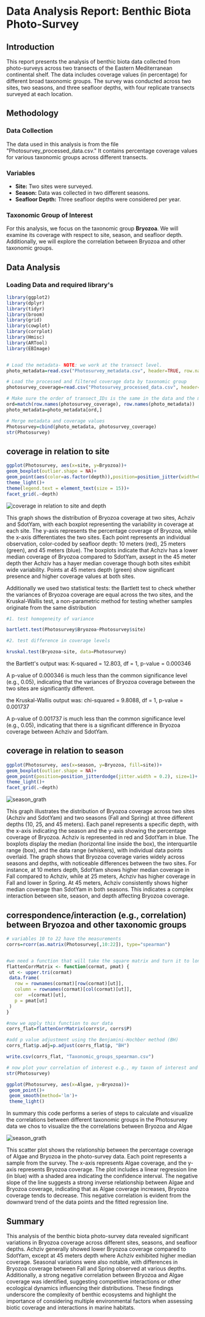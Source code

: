 # Data Analysis Report: Benthic Biota Photo-Survey

## Introduction

This report presents the analysis of benthic biota data collected from photo-surveys across two transects of the Eastern Mediterranean continental shelf. The data includes coverage values (in percentage) for different broad taxonomic groups. The survey was conducted across two sites, two seasons, and three seafloor depths, with four replicate transects surveyed at each location.

## Methodology

### Data Collection

The data used in this analysis is from the file "Photosurvey_processed_data.csv." It contains percentage coverage values for various taxonomic groups across different transects.

### Variables

- **Site:** Two sites were surveyed.
- **Season:** Data was collected in two different seasons.
- **Seafloor Depth:** Three seafloor depths were considered per year.

### Taxonomic Group of Interest

For this analysis, we focus on the taxonomic group **Bryozoa**. We will examine its coverage with respect to site, season, and seafloor depth. Additionally, we will explore the correlation between Bryozoa and other taxonomic groups.

## Data Analysis

### Loading Data and required library's

```r
library(ggplot2)
library(dplyr)
library(tidyr)
library(broom)
library(grid)
library(cowplot)
library(corrplot)
library(Hmisc)
library(ARTool)
library(EBImage)


# Load the metadata- NOTE: we work at the transect level.
photo_metadata=read.csv("Photosurvey_metadata.csv", header=TRUE, row.names=1, stringsAsFactors = TRUE)

# Load the processed and filtered coverage data by taxonomic group
photosurvey_coverage=read.csv("Photosurvey_processed_data.csv", header=TRUE, row.names=1, stringsAsFactors = TRUE)

# Make sure the order of transect_IDs is the same in the data and the metadata
ord=match(row.names(photosurvey_coverage), row.names(photo_metadata))
photo_metadata=photo_metadata[ord,]

# Merge metadata and coverage values
Photosurvey=cbind(photo_metadata, photosurvey_coverage)
str(Photosurvey)

```
## coverage in relation to site

```r
ggplot(Photosurvey, aes(x=site, y=Bryozoa))+
geom_boxplot(outlier.shape = NA)+
geom_point(aes(color=as.factor(depth)),position=position_jitter(width=0.2),size=2)+
theme_light()+ 
theme(legend.text = element_text(size = 15))+
facet_grid(.~depth)
```
![coverage in relation to site and depth](/images/fixt_relation_to_site.png)

This graph shows the distribution of Bryozoa coverage at two sites, Achziv and SdotYam, with each boxplot representing the variability in coverage at each site. The y-axis represents the percentage coverage of Bryozoa, while the x-axis differentiates the two sites. Each point represents an individual observation, color-coded by seafloor depth: 10 meters (red), 25 meters (green), and 45 meters (blue). The boxplots indicate that Achziv has a lower median coverage of Bryozoa compared to SdotYam, axsept in the 45 meter depth ther Achziv has a hayer median coverage though both sites exhibit wide variability. Points at 45 meters depth (green) show significant presence and higher coverage values at both sites.

Additionally we used two statistical tests: the Bartlett test to check whether the variances of Bryozoa coverage are equal across the two sites, and the Kruskal-Wallis test, a non-parametric method for testing whether samples originate from the same distribution

```r
#1. test homogeneity of variance

bartlett.test(Photosurvey$Bryozoa~Photosurvey$site)

#2. test difference in coverage levels

kruskal.test(Bryozoa~site, data=Photosurvey)
```
the Bartlett's output was: K-squared = 12.803, df = 1, p-value = 0.000346

A p-value of 0.000346 is much less than the common significance level (e.g., 0.05), indicating that the variances of Bryozoa coverage between the two sites are significantly different.

the Kruskal-Wallis output was: chi-squared = 9.8088, df = 1, p-value = 0.001737

A p-value of 0.001737 is much less than the common significance level (e.g., 0.05), indicating that there is a significant difference in Bryozoa coverage between Achziv and SdotYam.

## coverage in relation to season

```r
ggplot(Photosurvey, aes(x=season, y=Bryozoa, fill=site))+
geom_boxplot(outlier.shape = NA)+
geom_point(position=position_jitterdodge(jitter.width = 0.2), size=1)+
theme_light()+
facet_grid(.~depth)
```
![season_grath](/images/coverage_season.png)

 This graph illustrates the distribution of Bryozoa coverage across two sites (Achziv and SdotYam) and two seasons (Fall and Spring) at three different depths (10, 25, and 45 meters). Each panel represents a specific depth, with the x-axis indicating the season and the y-axis showing the percentage coverage of Bryozoa. Achziv is represented in red and SdotYam in blue. The boxplots display the median (horizontal line inside the box), the interquartile range (box), and the data range (whiskers), with individual data points overlaid. The graph shows that Bryozoa coverage varies widely across seasons and depths, with noticeable differences between the two sites. For instance, at 10 meters depth, SdotYam shows higher median coverage in Fall compared to Achziv, while at 25 meters, Achziv has higher coverage in Fall and lower in Spring. At 45 meters, Achziv consistently shows higher median coverage than SdotYam in both seasons. This indicates a complex interaction between site, season, and depth affecting Bryozoa coverage.

 ## correspondence/interaction (e.g., correlation) between Bryozoa and other taxonomic groups

 ```r
# variables 10 to 22 have the measurements
corrs=rcorr(as.matrix(Photosurvey[,10:22]), type="spearman")


#we need a function that will take the square matrix and turn it to long format.
flattenCorrMatrix <- function(cormat, pmat) {
  ut <- upper.tri(cormat)
  data.frame(
    row = rownames(cormat)[row(cormat)[ut]],
    column = rownames(cormat)[col(cormat)[ut]],
    cor  =(cormat)[ut],
    p = pmat[ut]
  )
}

#now we apply this function to our data
corrs_flat=flattenCorrMatrix(corrs$r, corrs$P)

#add p value adjustment using the Benjamini-Hochber method (BH)
corrs_flat$p.adj=p.adjust(corrs_flat$p, "BH")

write.csv(corrs_flat, "Taxonomic_groups_spearman.csv")

# now plot your correlation of interest e.g., my taxon of interest and live coverage
str(Photosurvey)

ggplot(Photosurvey, aes(x=Algae, y=Bryozoa))+
  geom_point()+
  geom_smooth(method='lm')+
  theme_light()
 ```
In summary this code performs a series of steps to calculate and visualize the correlations between different taxonomic groups in the Photosurvey data we chos to visualize the the correlations between Bryozoa and Algae

![season_grath](/images/correlations_between_Bryozoa_Algae.png)

This scatter plot shows the relationship between the percentage coverage of Algae and Bryozoa in the photo-survey data. Each point represents a sample from the survey. The x-axis represents Algae coverage, and the y-axis represents Bryozoa coverage. The plot includes a linear regression line (in blue) with a shaded area indicating the confidence interval. The negative slope of the line suggests a strong inverse relationship between Algae and Bryozoa coverage, indicating that as Algae coverage increases, Bryozoa coverage tends to decrease. This negative correlation is evident from the downward trend of the data points and the fitted regression line.

## Summary
This analysis of the benthic biota photo-survey data revealed significant variations in Bryozoa coverage across different sites, seasons, and seafloor depths. Achziv generally showed lower Bryozoa coverage compared to SdotYam, except at 45 meters depth where Achziv exhibited higher median coverage. Seasonal variations were also notable, with differences in Bryozoa coverage between Fall and Spring observed at various depths. Additionally, a strong negative correlation between Bryozoa and Algae coverage was identified, suggesting competitive interactions or other ecological dynamics influencing their distributions. These findings underscore the complexity of benthic ecosystems and highlight the importance of considering multiple environmental factors when assessing biotic coverage and interactions in marine habitats.

